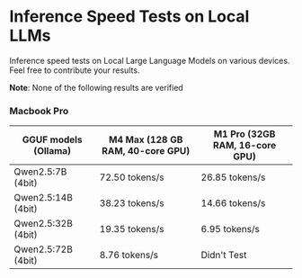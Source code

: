 # Inference Speed Tests on Local LLMs

Inference speed tests on Local Large Language Models on various devices. Feel free to contribute your results.

**Note**: None of the following results are verified

### Macbook Pro

| GGUF models (Ollama) | M4 Max (128 GB RAM, 40-core GPU) | M1 Pro (32GB RAM, 16-core GPU) |
| -------------------- | -------------------------------- | ------------------------------ |
| Qwen2.5:7B (4bit)    | 72.50 tokens/s                   | 26.85 tokens/s                 |
| Qwen2.5:14B (4bit)   | 38.23 tokens/s                   | 14.66 tokens/s                 |
| Qwen2.5:32B (4bit)   | 19.35 tokens/s                   | 6.95 tokens/s                  |
| Qwen2.5:72B (4bit)   | 8.76 tokens/s                    | Didn't Test                    |
